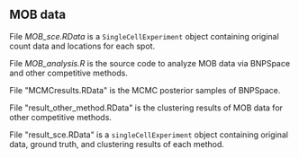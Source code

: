 ## MOB data

File *MOB_sce.RData* is a `SingleCellExperiment` object containing original count data and locations for each spot. 

File *MOB_analysis.R* is the source code to analyze MOB data via BNPSpace and other competitive methods. 

File "MCMCresults.RData" is the MCMC posterior samples of BNPSpace. 

File "result_other_method.RData" is the clustering results of MOB data for other competitive methods. 

File "result_sce.RData" is a `singleCellExperiment` object containing original data, ground truth, and clustering results of each method. 